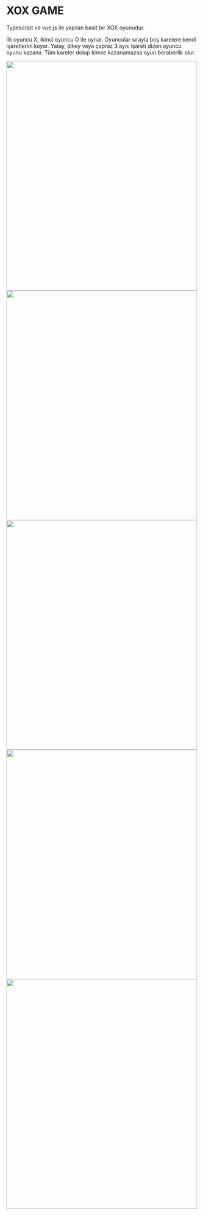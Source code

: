 # XOX GAME

Typescript ve vue.js ile yapılan basit bir XOX oyunudur.

İlk oyuncu X, ikinci oyuncu O ile oynar. Oyuncular sırayla boş karelere kendi işaretlerini koyar. Yatay, dikey veya çapraz 3 aynı işareti dizen oyuncu oyunu kazanır. Tüm kareler dolup kimse kazanamazsa oyun beraberlik olur.

<img width="500" height="600"  src="https://github.com/user-attachments/assets/b14a8d37-6cd2-4c04-9800-5564158352e7" />

<img width="500" height="600"  src="https://github.com/user-attachments/assets/deeaf4a7-b1f4-459a-9528-6a88836f51c4" />

<img width="500" height="600"  src="https://github.com/user-attachments/assets/4f4053ea-83fa-4e89-84e2-8c62d8f3153c" />

<img width="500" height="600"  src="https://github.com/user-attachments/assets/39ca63bf-8343-4f2b-8fd8-fae77e2ead37" />

<img width="500" height="600"  src="https://github.com/user-attachments/assets/087e30aa-7955-4443-b752-d8e40a291010" />

